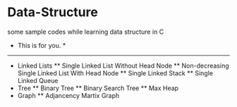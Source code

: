 # Data-Structure
some sample codes while learning data structure in C
* This is for you. *
***

* Linked Lists
** Single Linked List Without Head Node
** Non-decreasing Single Linked List With Head Node
** Single Linked Stack
** Single Linked Queue
* Tree
** Binary Tree
** Binary Search Tree
** Max Heap
* Graph
** Adjancency Martix Graph
